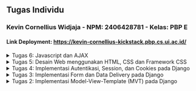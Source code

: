 ## Tugas Individu
### Kevin Cornellius Widjaja - NPM: 2406428781 - Kelas: PBP E 
#### Link Deployment: https://kevin-cornellius-kickstack.pbp.cs.ui.ac.id/


<details><summary>Tugas 6: Javascript dan AJAX
</summary>

## **Q1:** Apa perbedaan antara synchronous request dan asynchronous request?

**A:** Synchronous request adalah jenis permintaan di mana klien (seperti browser) mengirimkan permintaan ke server dan menunggu respons sebelum melanjutkan eksekusi kode berikutnya.

Sedangkan, Asynchronous request memungkinkan klien untuk mengirim permintaan ke server dan melanjutkan eksekusi kode tanpa menunggu respons dari server. Respons akan ditangani melalui callback atau promise ketika sudah tersedia.

---

## **Q2:** Bagaimana AJAX bekerja di Django (alur request–response)?

**A:**
1. Client (melalui Javascript) mengirimkan permintaan AJAX ke server Django menggunakan metode HTTP seperti GET atau POST.
2. Django URL routing menangani permintaan tersebut dan mengarahkan ke view yang sesuai.
3. View Django memproses permintaan, berinteraksi dengan model atau database jika diperlukan, dan menyiapkan data yang akan dikirim kembali ke client. Dan mengimbalikan data dalam format JSON atau HTML.
4. AJAX di sisi client menerima respons dari server, dan menggunakan data tersebut untuk memperbarui bagian tertentu dari halaman web tanpa perlu memuat ulang seluruh halaman.

---

## **Q3:** Apa keuntungan menggunakan AJAX dibandingkan render biasa di Django?

**A:** Keuntungan menggunakan AJAX dibandingkan render biasa di Django antara lain:
1. AJAX hanya memuat data yang diperlukan, bukan seluruh halaman, sehingga mengurangi beban jaringan dan mempercepat waktu respons.
2. Data dikirim dalam format yang ringan (seperti JSON), sehingga menghemat bandwidth dan mengurangi beban server.
3. Pengguna bisa berinteraksi dengan halaman web tanpa perlu menunggu seluruh halaman dimuat ulang, sehingga meningkatkan pengalaman pengguna (user experience).
4. AJAX memungkinkan pembaruan konten secara dinamis, sehingga aplikasi web terasa lebih responsif dan interaktif.
---

## **Q4:** Bagaimana cara memastikan keamanan saat menggunakan AJAX untuk fitur Login dan Register di Django?

**A:** Keamanan AJAX untuk fitur Login dan Register di Django dapat dipastikan dengan beberapa cara, Pertama, semua permintaan AJAX harus dilakukan melalui HTTPS untuk mengenkripsi data yang dikirim antara client dan server. Kedua, pastikan setiap request POST menggunakan CSRF token untuk mencegah serangan CSRF. Ketiga, validasi dan sanitasi semua input dari pengguna di sisi server untuk mencegah serangan injeksi. Gunakan API autentikasi bawaan Django untuk mengelola sesi dan token autentikasi. 

Jangan kirimkan informasi sensitif seperti password dalam respons AJAX. Terakhir, batasi jumlah percobaan login untuk mencegah serangan brute force.

---

## **Q5:** Bagaimana AJAX mempengaruhi pengalaman pengguna (User Experience) pada website?

**A:** AJAX meningkatkan pengalaman pengguna (User Experience) pada website dengan memungkinkan interaksi yang lebih cepat dan responsif. Dengan AJAX, pengguna dapat melakukan tindakan seperti mengirim formulir, memuat konten baru, atau memperbarui bagian halaman tanpa perlu memuat ulang seluruh halaman. Hal ini mengurangi waktu tunggu dan membuat aplikasi web terasa lebih dinamis dan interaktif.

---

## Checklist Tugas
- [X] Mengubah fitur - fitur tugas sebelumnya menggunakan AJAX
  - [X] Fitur CRUD (Create Read Update Delete) product menggunakan AJAX (tidak boleh menggunakan dari context render kecuali untuk keperluan AJAX)
  - [X] Mengubah Login dan Register menggunakan AJAX.
- [X] Tampilan baru
  - [X] Membuat tombol yang akan menampilkan modal untuk create dan update product dalam bentuk form.
  - [X] Membuat modal konfirmasi saat pengguna ingin menghapus product
  - [X] Saat melakukan aksi dari modal, product akan di-refresh tanpa perlu melakukan reload halaman (Refresh melalui browser).
  - [X] Membuat tombol refresh yang akan menampilkan list product terbaru tanpa perlu reload halaman (Refresh melalui browser)
  - [X] Membuat Loading, Empty, dan Error state melalui Javascript.
  - [X] Menampilkan Toast saat create, update, atau delete product dan saat login, logout, dan register (tidak boleh sama persis dengan tutorial).
- [X] Menjawab beberapa pertanyaan berikut pada README.md pada root folder (silakan modifikasi README.md yang telah kamu buat sebelumnya; tambahkan subjudul untuk setiap tugas).
  - [X] Apa perbedaan antara synchronous request dan asynchronous request?
  - [X] Bagaimana AJAX bekerja di Django (alur request–response)?
  - [X] Apa keuntungan menggunakan AJAX dibandingkan render biasa di Django?
  - [X] Bagaimana cara memastikan keamanan saat menggunakan AJAX untuk fitur Login dan Register di Django?
  - [X] Bagaimana AJAX mempengaruhi pengalaman pengguna (User Experience) pada website?
- [X] Melakukan add-commit-push ke GitHub.
</details>


<details><summary>Tugas 5: Desain Web menggunakan HTML, CSS dan Framework CSS</summary>

---
## **Q1:** Jika terdapat beberapa CSS selector untuk suatu elemen HTML, jelaskan urutan prioritas pengambilan CSS selector tersebut!

**A**: Urutan prioritas pengambilan CSS selector adalah sebagai berikut:
1. `!important` - Jika sebuah aturan CSS memiliki `!important`, maka aturan tersebut akan memiliki prioritas tertinggi, mengabaikan aturan lain. 
Contoh: 
```css
p { color: blue !important; }
```
  
2. Inline Styles - Gaya yang diterapkan langsung pada elemen HTML menggunakan atribut `style` memiliki prioritas lebih tinggi daripada aturan dalam file CSS eksternal atau internal. 
Contoh: 
```html
<p style="color: red;">Teks</p>
```

3. ID Selectors - Selector yang menggunakan ID (`#id`) memiliki prioritas lebih tinggi daripada class, attribute, dan pseudo-class selectors. 
Contoh: 
```css
#header { color: blue; }
```

4. Class, Attribute, dan Pseudo-class Selectors - Selector yang menggunakan class (`.class`), atribut (`[type="text"]`), atau pseudo-class (`:hover`) memiliki prioritas lebih rendah daripada ID selectors tetapi lebih tinggi daripada element selectors.
Contoh:
```css
.teks { color: green; }
[type="text"] { ... }
p:hover { ... }
```

5. Element Selectors - Selector yang menggunakan nama elemen HTML (seperti `div`, `p`, `h1`) memiliki prioritas paling rendah.
Contoh:
```css
p { color: black; }
p::first-letter { ... }
```

> Jika specificity sama, yang didefinisikan terakhir dalam CSS (lebih bawah dalam file atau terakhir dimuat) akan menang.

> Selector gabungan menambah specificity: `div#header .menu a:hover > #header a.`

---

## **Q2**: Mengapa *responsive design* menjadi konsep yang penting dalam pengembangan aplikasi *web*? Berikan contoh aplikasi yang sudah dan belum menerapkan *responsive design*, serta jelaskan mengapa!

**A**: Responsive design penting karena memastikan aplikasi web dapat diakses dan digunakan dengan baik di berbagai perangkat (desktop, tablet, smartphone) dengan ukuran layar dan resolusi yang berbeda. Dengan responsive design, elemen-elemen pada halaman web dapat menyesuaikan tata letak, ukuran, dan interaktivitasnya sesuai dengan perangkat yang digunakan, sehingga meningkatkan pengalaman pengguna (user experience).


Contoh aplikasi yang sudah menerapkan responsive design adalah [YouTube](https://www.youtube.com) dan [Laman PBP 25/26](https://pbp-fasilkom-ui.github.io/ganjil-2026/). Kedua situs ini menyesuaikan tata letak dan ukuran elemen secara otomatis berdasarkan ukuran layar perangkat, sehingga pengguna dapat dengan mudah menavigasi dan mengakses konten tanpa harus memperbesar atau memperkecil halaman.

Contoh aplikasi yang belum menerapkan responsive design adalah [SiakNG](https://academic.ui.ac.id). Situs ini memiliki tata letak yang tetap dan tidak menyesuaikan dengan ukuran layar perangkat, sehingga pada perangkat dengan layar kecil (seperti smartphone), pengguna harus memperbesar halaman untuk melihat konten, yang dapat mengurangi kenyamanan dan kemudahan penggunaan.

---

## **Q3**: Jelaskan perbedaan antara *margin*, *border*, dan *padding*, serta cara untuk mengimplementasikan ketiga hal tersebut!
**A**: Dalam CSS, *margin*, *border*, dan *padding* adalah properti yang digunakan untuk mengatur ruang di sekitar elemen HTML, tetapi mereka memiliki fungsi dan lokasi yang berbeda:

1. Margin: 
   - Margin adalah ruang di luar border elemen. 
   - Fungsinya untuk memberikan jarak antara elemen dengan elemen lainnya di sekitarnya.
   - Cara mengimplementasikan margin:
     ```css
     .element {
       margin: 20px; /* Memberikan margin 20px di semua sisi */
       margin-top: 10px; /* Margin atas 10px */
       margin-right: 15px; /* Margin kanan 15px */
       margin-bottom: 10px; /* Margin bawah 10px */
       margin-left: 15px; /* Margin kiri 15px */
     }
     ```
2. Border:
   - Border adalah garis yang mengelilingi elemen, berada di antara padding dan margin.
   - Fungsinya untuk memberikan batas visual pada elemen.
   - Cara mengimplementasikan border:
     ```css
     .element {
       border: 2px solid black; /* Border 2px, solid, warna hitam */
       border-top: 1px dashed red; /* Border atas 1px, dashed, warna merah */
       border-radius: 5px; /* Membuat sudut border melengkung */
     }
     ```

3. Padding:
    - Padding adalah ruang di dalam border elemen, antara konten elemen dan border.
    - Fungsinya untuk memberikan jarak antara konten elemen dengan border.
    - Cara mengimplementasikan padding:
      ```css
      .element {
        padding: 15px; /* Memberikan padding 15px di semua sisi */
        padding-top: 10px; /* Padding atas 10px */
        padding-right: 20px; /* Padding kanan 20px */
        padding-bottom: 10px; /* Padding bawah 10px */
        padding-left: 20px; /* Padding kiri 20px */
      }
      ```
      
<img width="368" height="auto" alt="image" src="https://github.com/user-attachments/assets/c02fa582-5b1b-4c82-bd22-901f44225a29" />

Source: [Hostinger](https://www.hostinger.com/my/tutorials/padding-vs-margin)
---

## **Q4**: Jelaskan konsep *flex box* dan *grid layout* beserta kegunaannya!

**A**: 
- **Flexbox (Flexible Box Layout)** adalah model tata letak satu dimensi yang dirancang untuk mengatur elemen dalam satu baris atau kolom.
  - Kegunaan Flexbox:
    - Mengatur elemen secara horizontal atau vertikal dengan mudah.
    - Menyediakan kontrol yang baik atas perataan, distribusi ruang, dan ukuran elemen.
    - Memudahkan pembuatan tata letak yang responsif.
  - Contoh penggunaan Flexbox:
    ```css
    .container {
      display: flex; /* Mengaktifkan Flexbox */
      justify-content: center; /* Mengatur elemen di tengah secara horizontal */
      align-items: center; /* Mengatur elemen di tengah secara vertikal */
    }
    ```
- **Grid Layout** adalah model tata letak dua dimensi yang memungkinkan elemen untuk disusun dalam baris dan kolom. Grid Layout sangat berguna untuk membuat tata letak yang kompleks dan terstruktur. Beberapa kegunaan Grid Layout antara lain:
  - Mengatur elemen dalam grid yang terdiri dari baris dan kolom.
  - Memudahkan pembuatan tata letak yang responsif dengan menggunakan unit ukuran yang fleksibel.
  - Menyediakan kontrol yang lebih baik atas posisi dan ukuran elemen dalam grid.
  - Contoh penggunaan Grid Layout:
    ```css
    .container {
      display: grid; /* Mengaktifkan Grid Layout */
      grid-template-columns: repeat(3, 1fr); /* Membuat 3 kolom dengan lebar yang sama */
      gap: 10px; /* Jarak antara elemen grid */
    }
    ```
<img width="500" height="auto" alt="image" src="https://github.com/user-attachments/assets/bc6a4553-995b-4b47-b317-c9c579871942" />

Source: [Codepolitan](https://www.codepolitan.com/blog/css-grid-vs-flexbox-5b4336849183d/)
---

## **Q5**: Jelaskan bagaimana cara kamu mengimplementasikan *checklist* di atas secara *step-by-step* (bukan hanya sekadar mengikuti tutorial)!

**A**: Dalam mengerjakan tugas ini, saya banyak membaca tutorial sebelumnya karena materinya sangat mirip, saya juga membaca banyak dokumentasi dari internet dan bertanya ke LLM jika ada sesuatu yang lebih detail yang ingin saya ketahui. Secara singkat, step-by-step saya adalah:

1. Mengimplementasikan fungsi untuk menghapus dan mengedit product di `views.py` dan menambahkan routing URL di `urls.py`.
2. Kustomisasi desain pada template HTML yang telah dibuat pada tugas-tugas sebelumnya menggunakan TailwindCSS dan DaisyUI.
3. Setup Static Files di Django untuk menghubungkan file CSS eksternal & Assets.
4. Menjawab beberapa pertanyaan dalam `README.md`.
5. Melakukan commit ke GitHub dan deployment ke PWS.

---
## Checklist untuk tugas ini adalah sebagai berikut:

- [X] Implementasikan fungsi untuk menghapus dan mengedit **product**.

- [X] Kustomisasi desain pada *template* HTML yang telah dibuat pada tugas-tugas sebelumnya menggunakan CSS atau CSS *framework* (seperti Bootstrap, Tailwind, Bulma) dengan ketentuan sebagai berikut:
  - [X] Kustomisasi halaman **login**, **register**, tambah **product**, edit **product**, dan detail **product** semenarik mungkin.
  - [X] Kustomisasi halaman daftar **product** menjadi lebih menarik dan *responsive*. Kemudian, perhatikan kondisi berikut:
    - [X] Jika pada aplikasi belum ada **product** yang tersimpan, halaman daftar **product** akan menampilkan gambar dan pesan bahwa belum ada **product** yang terdaftar.
    - [X] Jika sudah ada **product** yang tersimpan, halaman daftar **product** akan menampilkan detail setiap **product** dengan menggunakan *card* (tidak boleh sama persis dengan desain pada Tutorial!).
    - [X] Untuk setiap *card product*, buatlah dua buah *button* untuk mengedit dan menghapus **product** pada *card* tersebut!
  - [X] Buatlah *navigation bar* (navbar) untuk fitur-fitur pada aplikasi yang *responsive* terhadap perbedaan ukuran *device*, khususnya *mobile* dan *desktop*.
- [X] Menjawab beberapa pertanyaan berikut pada `README.md` pada *root folder* (silakan modifikasi `README.md` yang telah kamu buat sebelumnya; tambahkan subjudul untuk setiap tugas).
  - [X] Jika terdapat beberapa CSS selector untuk suatu elemen HTML, jelaskan urutan prioritas pengambilan CSS selector tersebut!
  - [X] Mengapa *responsive design* menjadi konsep yang penting dalam pengembangan aplikasi *web*? Berikan contoh aplikasi yang sudah dan belum menerapkan *responsive design*, serta jelaskan mengapa!
  - [X] Jelaskan perbedaan antara *margin*, *border*, dan *padding*, serta cara untuk mengimplementasikan ketiga hal tersebut!
  - [X] Jelaskan konsep *flex box* dan *grid layout* beserta kegunaannya!
  - [X] Jelaskan bagaimana cara kamu mengimplementasikan *checklist* di atas secara *step-by-step* (bukan hanya sekadar mengikuti tutorial)!

- [X] Melakukan `add-commit-push` ke GitHub.
</details>
<details><summary>Tugas 4: Implementasi Autentikasi, Session, dan Cookies pada Django</summary>


---
## **Q1:** Apa itu `Django AuthenticationForm`? Jelaskan juga kelebihan dan kekurangannya.

**A:** `AuthenticationForm` adalah form bawaan Django yang digunakan untuk melakukan proses login pengguna.

Contoh penggunaan dasar `AuthenticationForm` dalam sebuah view:

```py
from django.contrib.auth.forms import AuthenticationForm
from django.contrib.auth import login
from django.shortcuts import render, redirect

def login_view(request):
    if request.method == "POST":
        form = AuthenticationForm(request, data=request.POST)
        if form.is_valid():
            user = form.get_user()
            login(request, user)
            return redirect("home")
    else:
        form = AuthenticationForm()
    return render(request, "login.html", {"form": form})
```

- Kelebihan dari `AuthenticationForm` adalah:
Kelebihan AuthenticationForm:

1. Siap pakai: Form ini bisa langsung digunakan tanpa banyak konfigurasi untuk login standar.

2. Aman secara default: Django sudah menangani hashing password dan validasi user sehingga risiko keamanan lebih kecil.

3. Terintegrasi dengan sistem Django: Mendukung session, middleware, dan decorator seperti @login_required.

4. Feedback otomatis: Memberikan notifikasi error jika username atau password salah.

- Kekurangan `AuthenticationForm`:

1. Kustomisasi terbatas: Untuk login dengan email, OTP, atau social login, perlu membuat form sendiri.

2. Tampilan minimal: Tidak ada styling bawaan, jadi perlu desain tambahan agar sesuai UI.

3. Fitur terbatas: Hanya untuk autentikasi dasar; fitur lanjutan seperti 2FA atau captcha harus ditambahkan manual.
  
---
## **Q2:** Apa perbedaan antara autentikasi dan otorisasi? Bagaiamana Django mengimplementasikan kedua konsep tersebut?

**A:** Singkatnya, autentikasi adalah proses verifikasi identitas pengguna, memastikan bahwa mereka adalah siapa yang mereka klaim. Otorisasi adalah proses menentukan hak akses atau izin yang dimiliki pengguna setelah mereka terautentikasi.

Django mengimplementasikan kedua konsep ini melalui sistem `django.contrib.auth` yang menyediakan model User, grup, dan izin. Autentikasi dilakukan menggunakan form login seperti `AuthenticationForm` dan middleware yang memeriksa sesi pengguna, sementara otorisasi diatur melalui sistem izin, grup, serta decorator seperti `@login_required`, yang memungkinkan pengembang menentukan siapa yang dapat mengakses atau memodifikasi sumber daya tertentu berdasarkan peran atau izin pengguna.

---
## **Q3:** Apa saja kelebihan dan kekurangan session dan cookies dalam konteks menyimpan state di aplikasi web?

**A:** Cookies disimpan di browser pengguna, sehingga tidak membebani server dan bisa bertahan antar-sesi jika diberi tanggal kedaluwarsa. Cookies juga mudah diakses dari sisi klien menggunakan JavaScript. Namun, ukurannya terbatas (sekitar 4KB per cookie) dan rentan terhadap manipulasi jika tidak dienkripsi atau di-sign. Selain itu, cookies dikirim ke server di setiap request, yang menambah overhead jaringan, dan bisa diblokir oleh pengguna atau browser karena kebijakan privasi.

Session menyimpan data di server, sehingga lebih aman dan tidak mudah dimanipulasi oleh pengguna. Session juga bisa menyimpan data yang lebih besar dibanding cookies. Kekurangannya, session membebani server karena setiap sesi memakan memori atau penyimpanan backend, biasanya tidak bertahan lama antar-browser kecuali diatur secara khusus, dan tetap bergantung pada session ID yang biasanya disimpan di cookie untuk tracking pengguna.

---
## **Q4:** Apakah penggunaan cookies aman secara default dalam pengembangan web, atau apakah ada risiko potensial yang harus diwaspadai? Bagaimana Django menangani hal tersebut?

**A:** Penggunaan cookies tidak selalu aman karena disimpan di browser dan bisa diubah atau dicuri jika tidak dijaga dengan benar. Risiko utamanya adalah manipulasi cookie, pencurian session (session hijacking), dan serangan XSS yang dapat membaca cookie.

Django menangani hal ini dengan **signed cookies** untuk mendeteksi perubahan, **HttpOnly** agar cookie tidak bisa diakses JavaScript, serta opsi **Secure** agar hanya dikirim lewat HTTPS. Selain itu, Django menggunakan **token CSRF** untuk mencegah serangan Cross-Site Request Forgery, sehingga penggunaan cookie untuk autentikasi dan session relatif aman jika dijalankan di lingkungan HTTPS.


---

## **Q5:**  Jelaskan bagaimana cara kamu mengimplementasikan checklist di atas secara step-by-step (bukan hanya sekadar mengikuti tutorial).

**A:** Dalam mengerjakan tugas ini, saya banyak membaca tutorial sebelumnya karena materinya sangat mirip, saya juga membaca banyak dokumentasi dari internet dan bertanya ke LLM jika ada sesuatu yang lebih detail yang ingin saya ketahui. Secara singkat, step-by-step saya adalah:

1. Menambahkan `User` model dari `django.contrib.auth.models` untuk menghubungkan produk dengan pengguna.
2. Membuat fungsi registrasi, login, dan logout di `views.py` dengan menggunakan `UserCreationForm` dan `AuthenticationForm`.
3. Membuat template HTML untuk halaman registrasi, login, dan logout.
4. Menambahkan routing URL untuk fungsi-fungsi tersebut di `urls.py`.
5. Memodifikasi halaman utama untuk menampilkan informasi pengguna yang sedang login, seperti username dan last_login menggunakan cookies.
6. Membuat dua akun pengguna dan menambahkan tiga produk dummy untuk masing-masing akun melalui admin panel Django.
7. Melakukan styling pada halaman dengan TailwindCSS agar tampilan lebih menarik.
8. Melakukan commit ke GitHub dan deployment ke PWS.

---
 
- [X] Mengimplementasikan fungsi registrasi, login, dan logout untuk memungkinkan pengguna mengakses aplikasi sebelumnya sesuai dengan status login/logoutnya.
- [X] Membuat dua (2) akun pengguna dengan masing-masing tiga (3) dummy data menggunakan model yang telah dibuat sebelumnya untuk setiap akun di lokal.
- [X] Menghubungkan model Product dengan User.
- [X] Menampilkan detail informasi pengguna yang sedang logged in seperti username dan menerapkan cookies seperti last_login pada halaman utama aplikasi.
- [X] Menjawab beberapa pertanyaan berikut pada README.md pada root folder (silakan modifikasi README.md yang telah kamu buat sebelumnya; tambahkan subjudul untuk setiap tugas).
  - [X] Apa itu Django AuthenticationForm? Jelaskan juga kelebihan dan kekurangannya.
  - [X] Apa perbedaan antara autentikasi dan otorisasi? Bagaimana Django mengimplementasikan kedua konsep tersebut?
  - [X] Apa saja kelebihan dan kekurangan session dan cookies dalam konteks menyimpan state di aplikasi web?
  - [X] Apakah penggunaan cookies aman secara default dalam pengembangan web, atau apakah ada risiko potensial yang harus diwaspadai? Bagaimana Django menangani hal tersebut?
  - [X] Jelaskan bagaimana cara kamu mengimplementasikan checklist di atas secara step-by-step (bukan hanya sekadar mengikuti tutorial).
- [X] Melakukan add-commit-push ke GitHub.

</details>

<details><summary>Tugas 3: Implementasi Form dan Data Delivery pada Django</summary>

---
## **Q1:** Jelaskan mengapa kita memerlukan data delivery dalam pengimplementasian sebuah platform?

**A:** Data delivery sangat penting dalam suatu aplikasi, karena berfungsi sebagai penghubung yang memastikan data berpindah dan digunakan secara akurat, konsisten, dan real-time antar komponen seperti frontend, backend, database, maupun layanan eksternal lainnya, sehingga aplikasi dapat berjalan dengan lancar dan responsif. Contohnya, saat pengguna mengunggah data melalui frontend, data tersebut dikirim ke backend untuk diproses, disimpan ke database, lalu hasilnya ditampilkan kembali ke pengguna.

---

## **Q2:** Menurutmu, mana yang lebih baik antara XML dan JSON? Mengapa JSON lebih populer dibandingkan XML?

**A:** Saya sendiri sangat jarang menggunakan XML, dan lebih memilih JSON. Menurut saya, struktur JSON lebih intuitif karena menggunakan `key-value`. Karena strukturnya yang sederhana juga, membuat JSON lebih ringan dan ukuran datanya lebih kecil (dibandingan dengan XML yang memerlukan opening & closing tags). Proses parsing JSON juga lebih cepat karena tidak perlu membaca struktur tag yang kompleks seperti XML. Terlebih lagi, JSON sudah didukung secara langsung oleh hampir semua bahasa pemrograman modern. Karena alasan-alasan ini juga JSON lebih populer dibandingkan XML.

---
## **Q3:** Jelaskan fungsi dari method `is_valid()` pada form Django dan mengapa kita membutuhkan method tersebut?

**A:** `is_valid()` pada form Django berfungsi untuk memeriksa apakah data yang dikirim ke form sesuai dengan aturan validasi yang telah ditentukan didalam form tersebut (misalnya `required`, tipe data, `max_length`, dll). Method ini mengembalikan nilai `True` jika data valid, dan `False` jika tidak. Kita membutuhkan method ini untuk memastikan bahwa data yang akan diproses atau disimpan ke database sudah benar dan sesuai dengan yang diharapkan, sehingga mencegah kesalahan atau inkonsistensi data.

Tanpa validasi ini, data yang tidak sesuai bisa masuk ke database, yang dapat menyebabkan masalah pada aplikasi, seperti error saat pengambilan data atau data yang tidak lengkap.

---

## **Q4:** Mengapa kita membutuhkan `csrf_token` saat membuat form di Django? Apa yang dapat terjadi jika kita tidak menambahkan `csrf_token` pada form Django? Bagaimana hal tersebut dapat dimanfaatkan oleh penyerang?

**A:** `csrf_token` dibutuhkan saat membuat form di Django untuk melindungi aplikasi dari serangan CSRF (Cross-Site Request Forgery) yaitu serangan di mana penyerang memanfaat sesi login milik korban untuk mengirim permintaan ke server secara tidak bertanggung jawab, dan server akan mengira request tersebut valid karena berasal dari sesi yang valid.

`csrf_token` mencegah hal ini dengan menyisipkan token acak yang unik ke setiap permintaan POST. Dengan cara ini, penyerang tidak bisa memalsukan permintaan karena mereka tidak mengetahui token sah milik korban.

---

## **Q5:** Jelaskan bagaimana cara kamu mengimplementasikan checklist di atas secara step-by-step (bukan hanya sekadar mengikuti tutorial).

**A:** Dalam mengerjakan tugas ini, saya banyak membaca tutorial sebelumnya karena materinya sangat mirip, saya juga membaca banyak dokumentasi dari internet dan bertanya ke LLM jika ada sesuatu yang lebih detail yang ingin saya ketahui. Secara singkat, step-by-step saya adalah:
1. Membuat fungsi & routing untuk melihat `Product` yang sudah ditambahkan dalam format XML, JSON, XML by ID, dan JSON by ID. (Dengan melihat contoh tutorial)
2. Menambahkan halaman `/add-product` untuk menambahkan `Product` baru via form, dan `/product/<str:id>` untuk menampilkan setiap `Product` secara detail.
3. Mempercantik UI dengan vanilla CSS dan TailwindCSS
4. Melakukan commit ke GitHub, dan deployment ke PWS
5. Menjawab pertanyaan dalam `README.md` & Testing API `GET` via POSTMAN

---

## **Q6:** Apakah ada feedback untuk asdos di tutorial 2 yang sudah kalian kerjakan?

**A:** Sudah sangat baik & ada sesi live coding di awal kelas.

---
## Dokumentasi Postman:
<img width="1375" height="937" alt="image" src="https://github.com/user-attachments/assets/09328b65-9fda-49ac-b810-c5f0acbefbb0" />
<img width="1436" height="942" alt="image" src="https://github.com/user-attachments/assets/8fe5672f-6cba-4b5f-ac7c-b25054934f61" />
<img width="1436" height="918" alt="image" src="https://github.com/user-attachments/assets/39be01e6-263f-4324-8e74-4f002997f590" />
<img width="1430" height="920" alt="image" src="https://github.com/user-attachments/assets/e8dbc5e4-19e9-46f1-9f27-fa392fc9011c" />

---
### Checklist Tugas

- [X] Tambahkan 4 fungsi `views` baru untuk melihat objek yang sudah ditambahkan dalam format:
    - [X] XML
    - [X] JSON
    - [X] XML by ID
    - [X] JSON by ID
- [X] Buat **routing URL** untuk masing-masing `views` yang telah ditambahkan.
- [X] Buat halaman yang menampilkan data objek model. Halaman ini harus memiliki:
    - [X] Tombol "Add" yang akan mengarah ke halaman formulir.
    - [X] Tombol "Detail" pada setiap data objek model untuk menampilkan halaman detail objek.
- [X] Buat halaman **formulir** untuk menambahkan objek model pada aplikasi sebelumnya.
- [X] Buat halaman yang menampilkan detail dari setiap data objek model.
- [X] Jawab pertanyaan-pertanyaan berikut pada berkas `README.md` di _root folder_:
    - [X] Mengapa kita memerlukan **data delivery** dalam pengimplementasian sebuah _platform_?
    - [X] Mana yang lebih baik antara **XML** dan **JSON**? Mengapa **JSON** lebih populer dibandingkan **XML**?
    - [X] Jelaskan fungsi dari method `is_valid()` pada formulir Django dan mengapa kita membutuhkannya.
    - [X] Mengapa kita membutuhkan `csrf_token` saat membuat formulir di Django? Apa yang dapat terjadi jika tidak ada `csrf_token`? Bagaimana hal ini dapat dimanfaatkan oleh penyerang?
    - [X] Jelaskan implementasi **_step-by-step_** dari daftar periksa di atas.
    - [X] Berikan _feedback_ untuk asdos pada tutorial 2.
- [X] Akses keempat URL di poin 2 menggunakan **Postman**.
- [X] Buat **_screenshot_** dari hasil akses URL pada Postman dan tambahkan ke `README.md`.
- [X] Lakukan `add-commit-push` ke GitHub.
</details>



<details><summary>Tugas 2: Implementasi Model-View-Template (MVT) pada Django</summary>


---
## **Q1:** Jelaskan bagaimana cara kamu mengimplementasikan checklist secara step-by-step (bukan hanya sekadar mengikuti tutorial).

**A:** Selain mengikuti Tutorial 0 dan Tutorial 1, saya mencoba untuk mengerti dengan dalam setiap step yang saya lakukan (fungsinya, dan cara menggunakannya), terutama dalam mengimplementasikan MVT, dalam prosesnya, saya banyak mengakses [dokumentasi Django](https://docs.djangoproject.com/en/5.2/) & bertanya kepada LLM untuk memahami lebih tentang development Django. Selain itu, saya mencoba untuk mengexplore lebih tentang Django dan HTML untuk mempersiapkan diri saya dengan baik untuk tugas kedepannya. Hal ini meliputi admin pages Django, dan styling HTML ([TailwindCSS](https://tailwindcss.com) & [DaisyUI](https://daisyui.com/)).

Untuk mengimplementasikan checklist, saya melakukan hal-hal berikut:
1. Membuat folder project baru, dan melakukan setup untuk python virtual environment, `requirements.txt`, dan menginstall dependencies yang diperlukan.
2. Membuat project Django baru dengan nama `kick_stack` dengan `django-admin startproject` di dalam folder.
3. Mengkonfigurasi `settings.py`, untuk menghubungkan project dengan database, dan `git` untuk version control (beserta `github`).
4. Mulai mengimplementasikan **MVT** dengan membuat app `main` dalam project.
5. Membuat model `Product` dalam `models.py` dan melakukan migrasi untuk mengaplikasikannya ke database
6. Membuat template dengan plain html didalam aplikasi `main` didalam directory `template`
7. Mengkonfigurasi url routing dengan `views.py` dalam app `main` dan `urls.py` dalam directory project (`kick_stack`) dan app `main`
8. Mengintegrasikan `TailwindCSS` dan `DaisyUI` untuk digunakan pada HTML di template untuk mempermudah styling.
9. Meregistrasikan model `Product` dalam `admin.py` untuk memungkinkan addition product, dan membuat kredensial admin dengan `python manage.py createsuperuser`
10. Melakukan deployment ke PWS

---



## **Q2:** Buatlah bagan yang berisi request client ke web aplikasi berbasis Django beserta responnya dan jelaskan pada bagan tersebut kaitan antara urls.py, views.py, models.py, dan berkas html.

**A:** \
<img width="668" height="390" alt="image" src="https://github.com/user-attachments/assets/7525ffd1-44d6-4983-8ace-62423410198a" /> \
(Dibuat di [mermaid.live](https://www.mermaidchart.com/app/projects/74d4650b-a36b-41eb-855f-0600741939af/diagrams/45131de3-26e9-41b7-acf1-1e92f077bb38/version/v0.1/edit))

Alur request client ke web aplikasi berbasis Django: 
1. `urls.py` memeriksa pola URL -> jika cocok -> teruskan ke `views.py`, jika tidak -> `error 404`.
2. `views.py` memproses logika, memungkinkan untuk query data ke `models.py`.
3. `models.py` berinteraksi dengan database untuk mengirim balik data.
4. `views.py` merender `templates` HTML dengan data.
5. Hasilnya dibungkus dalam `HttpResponse` untuk dikirim ke client/browser.

---

## **Q3:** Jelaskan peran `settings.py` dalam proyek Django!

**A:** `settings.py` adalah file konfigurasi utama dalam proyek Django untuk mengatur jalannya aplikasi.
Konfigurasi ini meliputi hal-hal seperti (but not limited to):
1. Database: engine, nama database, user, password, host, dan port.
2. Installed Apps: daftar aplikasi bawaan maupun custom yang digunakan dalam proyek.
3. Middleware 
4. Static & Media Files: lokasi file statis (CSS, JS, gambar) dan file upload.
5. Security: `SECRET_KEY`, `ALLOWED_HOSTS`, `CSRF`, dan pengaturan autentikasi.
6. Debugging
7. Internationalization: bahasa (`LANGUAGE_CODE`) dan zona waktu (`TIME_ZONE`).

Singkatnya, `settings.py` berperan untuk memberitahu Django bagaimana untuk menjalankan aplikasi ini sesuai dengan konfigurasi & environment yang diinginkan

---
## **Q4:** Bagaimana cara kerja migrasi database di Django?

**A:** Migrasi database berguna untuk menyinkronisasi struktur tabel database dengan model yang ada pada aplikasi. Di Django, untuk melakukan migrasi, kita harus melakukan:
1. Mendefinisikan model di `models.py`
2. Jalankan command `python manage.py makemigrations` agar Django membaca perubahan model lalu membuat file migrasi (berisi instruksi SQL dalam bentuk Python).
3. Melakukan `python manage.py migrate`. Dimana Django menerjemahkan file migrasi tadi menjadi perintah SQL yang dijalankan ke database.
4. Django kemudian menyimpan catatan migrasi yang sudah dijalankan di `migrations`, sehingga tidak dieksekusi dua kali.

---
## **Q5:**  Menurut Anda, dari semua framework yang ada, mengapa framework Django dijadikan permulaan pembelajaran pengembangan perangkat lunak?

**A:** Menurut saya, Django cocok digunakan sebagai pengenalan untuk pembelajaran perangkat lunak, karena penggunaanya yang relatif mudah, dengan menggunakan bahasa `Python` yang memiliki sintaks relatif mudah, Django juga sudah datang sepaket dengan fitur-fitur penting dalam pengembangan apps seperti ORM, Autentikasi, Admin Panel, Routing, Unit Test, dan lain-lain, yang membantu kita (khususnya pemula) dalam mengembangkan aplikasi fullstack dengan cepat. 

Selain itu, dokumentasi Django juga lumayan lengkap dan penggunaannya sudah lumayan masif, sehingga banyak komunitas yang dapat membantu kita dengan tutorial, blog, dan solusi dari permasalahan yang mungkin muncul dalam pengembangan.

Dengan kemudahannya, Django juga cukup kuat untuk project besar, dan banyak digunakan dalam dunia profesional, sehingga menurut saya Django pilihan yang sangat cocok untuk permulaan dalam membangun & mempelajari praktik **software engineering** yang baik.

---
## **Q6:**  Apakah ada feedback untuk asisten dosen tutorial 1 yang telah kamu kerjakan sebelumnya?

**A:** Menurut saya tutorial sudah sangat baik, dokumentasi dari tutorial sudah sangat lengkap dan memudahkan saya dalam mempelajari Django, mungkin sedikit feedback dari saya, untuk memprioritaskan pemahaman dibanding hasil akhir, sehingga mahasiswa tidak cenderung hanya "copy-paste", namun juga meluangkan waktu untuk memahami setiap stepnya dengan baik.

---

# Checklist Tugas

- [X] Membuat sebuah proyek Django baru.
- [X] Membuat aplikasi dengan nama main pada proyek tersebut.
- [X] Melakukan routing pada proyek agar dapat menjalankan aplikasi main.
- [X] Membuat model pada aplikasi main dengan nama Product dan memiliki atribut wajib sebagai berikut.
  - [X] name sebagai nama item dengan tipe CharField.
  - [X] price sebagai harga item dengan tipe IntegerField.
  - [X] description sebagai deskripsi item dengan tipe TextField.
  - [X] thumbnail sebagai gambar item dengan tipe URLField.
  - [X] category sebagai kategori item dengan tipe CharField.
  - [X] is_featured sebagai status unggulan item dengan tipe BooleanField.
- [X] Membuat sebuah fungsi pada views.py untuk dikembalikan ke dalam sebuah template HTML yang menampilkan nama aplikasi serta nama dan kelas kamu.
- [X] Membuat sebuah routing pada urls.py aplikasi main untuk memetakan fungsi yang telah dibuat pada views.py.
- [X] Melakukan deployment ke PWS terhadap aplikasi yang sudah dibuat sehingga nantinya dapat diakses oleh teman-temanmu melalui Internet.
- [X] Membuat sebuah README.md yang berisi tautan menuju aplikasi PWS yang sudah di-deploy, serta jawaban dari beberapa pertanyaan berikut.
  - [X] Jelaskan bagaimana cara kamu mengimplementasikan checklist di atas secara step-by-step (bukan hanya sekadar mengikuti tutorial).
  - [X] Buatlah bagan yang berisi request client ke web aplikasi berbasis Django beserta responnya dan jelaskan pada bagan tersebut kaitan antara urls.py, views.py, models.py, dan berkas html.
  - [X] Jelaskan peran settings.py dalam proyek Django!
  - [X] Bagaimana cara kerja migrasi database di Django?
  - [X] Menurut Anda, dari semua framework yang ada, mengapa framework Django dijadikan permulaan pembelajaran pengembangan perangkat lunak?
  - [X] Apakah ada feedback untuk asisten dosen tutorial 1 yang telah kamu kerjakan sebelumnya?

</details>
